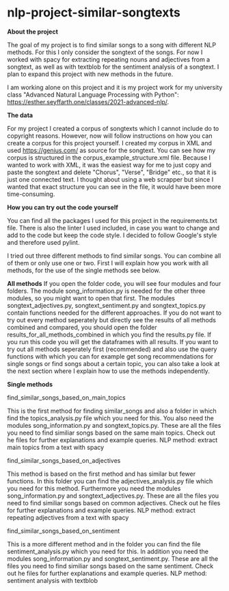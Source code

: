 # nlp-project-similar-songtexts

**About the project**

The goal of my project is to find similar songs to a song with different NLP
methods. For this I only consider the songtext of the songs.
For now I worked with spacy for extracting repeating nouns and adjectives from a
songtext, as well as with textblob for the sentiment analysis of a songtext. 
I plan to expand this project with new methods in the future.

I am working alone on this project and it is my project work for my university class
"Advanced Natural Language Processing with Python": https://esther.seyffarth.one/classes/2021-advanced-nlp/.


**The data**

For my project I created a corpus of songtexts which I cannot include do to copyright 
reasons. However, now will follow instructions on how you can create a corpus for
this project yourself.
I created my corpus in XML and used https://genius.com/ as source for the songtext.
You can see how my corpus is structured in the corpus_example_structure.xml file.
Because I wanted to work with XML, it was the easiest way for me to just copy and paste
the songtext and delete "Chorus", "Verse", "Bridge" etc., so that it is just one connected
text. I thought about using a web scrapper but since I wanted that exact structure you 
can see in the file, it would have been more time-consuming.


**How you can try out the code yourself**

You can find all the packages I used for this project in the requirements.txt file.
There is also the linter I used included, in case you want to change and add to the code
but keep the code style. I decided to follow Google's style and therefore used pylint.

I tried out three different methods to find similar songs. You can combine all of them
or only use one or two. First I will explain how you work with all methods, for the
use of the single methods see below.

**All methods**
If you open the folder code, you will see four modules and four folders.
The module song_information.py is needed for the other three modules, so you might
want to open that first. The modules songtext_adjectives.py, songtext_sentiment.py
and songtext_topics.py contain functions needed for the different approaches.
If you do not want to try out every method seperately but directly see the results
of all methods combined and compared, you should open the folder results_for_all_methods_combined
in which you find the results.py file. If you run this code you will get the dataframes
with all results.
If you want to try out all methods seperately first (recommended) and also use the query functions
with which you can for example get song recommendations for single songs or find songs
about a certain topic, you can also take a look at the next section where I explain how
to use the methods independently.

**Single methods**

find_similar_songs_based_on_main_topics 

This is the first method for finding similar_songs and also a folder in which find
the topics_analysis.py file which you need for this. You also need the modules 
song_information.py and songtext_topics.py. These are all the files you need to
find similiar songs based on the same main topics. Check out he files for further explanations
and example queries.
NLP method: extract main topics from a text with spacy 

find_similar_songs_based_on_adjectives

This method is based on the first method and has similar but fewer functions. 
In this folder you can find the adjectives_analysis.py file which you need for this
method. Furthermore you need the modules song_information.py and songtext_adjectives.py. 
These are all the files you need to find similiar songs based on common adjectives. 
Check out he files for further explanations and example queries.
NLP method: extract repeating adjectives from a text with spacy 

find_similar_songs_based_on_sentiment 

This is a more different method and in the folder you can find the file
sentiment_analysis.py which you need for this. In addition you need the modules
song_information.py and songtext_sentiment.py. 
These are all the files you need to find similiar songs based on the same sentiment. 
Check out he files for further explanations and example queries.
NLP method: sentiment analysis with textblob

